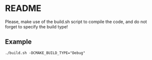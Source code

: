 # README
Please, make use of the build.sh script to compile the code, and do not forget to specify the build type!

## Example
```
./build.sh -DCMAKE_BUILD_TYPE="Debug"
```  
